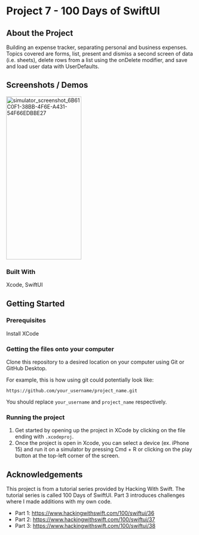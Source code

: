 # Project 7 - 100 Days of SwiftUI

## About the Project

Building an expense tracker, separating personal and business expenses. Topics covered are forms, list, present and dismiss a second screen of data (i.e. sheets), delete rows from a list using the onDelete modifier, and save and load user data with UserDefaults.

## Screenshots / Demos

<img width="201" height="437" alt="simulator_screenshot_6B61C0F1-38BB-4F6E-A431-54F66EDBBE27" src="https://github.com/user-attachments/assets/a8971787-d8a9-4808-8d70-eb3c84e492f3" />


### Built With

Xcode, SwiftUI

## Getting Started

### Prerequisites

Install XCode

### Getting the files onto your computer

Clone this repository to a desired location on your computer using Git or GitHub Desktop. 

For example, this is how using git could potentially look like: 
```
https://github.com/your_username/project_name.git
```

You should replace `your_username` and `project_name` respectively.

### Running the project

1. Get started by opening up the project in XCode by clicking on the file ending with `.xcodeproj`.
2. Once the project is open in Xcode, you can select a device (ex. iPhone 15) and run it on a simulator by pressing Cmd + R or clicking on the play button at the top-left corner of the screen.

## Acknowledgements

This project is from a tutorial series provided by Hacking With Swift. The tutorial series is called 100 Days of SwiftUI. Part 3 introduces challenges where I made additions with my own code.

- Part 1: https://www.hackingwithswift.com/100/swiftui/36
- Part 2: https://www.hackingwithswift.com/100/swiftui/37
- Part 3: https://www.hackingwithswift.com/100/swiftui/38
